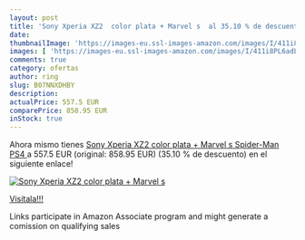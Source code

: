 ```yaml
---
layout: post
title: 'Sony Xperia XZ2  color plata + Marvel s  al 35.10 % de descuento'
date: 
thumbnailImage: 'https://images-eu.ssl-images-amazon.com/images/I/411i8PL6adL._SL200_.jpg'
images: [ 'https://images-eu.ssl-images-amazon.com/images/I/411i8PL6adL._SL200_.jpg' ]
comments: true
category: ofertas
author: ring
slug: B07NNXDHBY
description:
actualPrice: 557.5 EUR
comparePrice: 858.95 EUR
inStock: true
---
```


Ahora mismo tienes [Sony Xperia XZ2  color plata + Marvel s Spider-Man  PS4 ](https://www.amazon.es/dp/B07NNXDHBY/?tag=tolees-21) a 557.5 EUR (original: 858.95 EUR) (35.10 %  de descuento) en el siguiente enlace!

[![Sony Xperia XZ2  color plata + Marvel s ](https://images-eu.ssl-images-amazon.com/images/I/411i8PL6adL._SL200_.jpg)](https://www.amazon.es/dp/B07NNXDHBY/?tag=tolees-21)

[Visítala!!!](https://www.amazon.es/dp/B07NNXDHBY/?tag=tolees-21)

Links participate in Amazon Associate program and might generate a comission on qualifying sales
